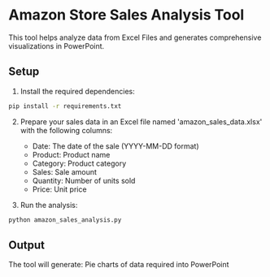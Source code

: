 # Amazon Store Sales Analysis Tool

This tool helps analyze data from Excel Files and generates comprehensive visualizations in PowerPoint.

## Setup

1. Install the required dependencies:
```bash
pip install -r requirements.txt
```

2. Prepare your sales data in an Excel file named 'amazon_sales_data.xlsx' with the following columns:
   - Date: The date of the sale (YYYY-MM-DD format)
   - Product: Product name
   - Category: Product category
   - Sales: Sale amount
   - Quantity: Number of units sold
   - Price: Unit price

3. Run the analysis:
```bash
python amazon_sales_analysis.py
```

## Output

The tool will generate:
Pie charts of data required into PowerPoint